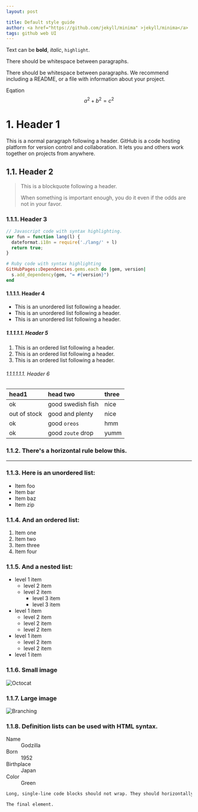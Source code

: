 ```yaml
---
layout: post

title: Default style guide
author: <a href="https://github.com/jekyll/minima" >jekyll/minima</a>
tags: github web UI
---
```


Text can be **bold**, _italic_, ```highlight```.



There should be whitespace between paragraphs.

There should be whitespace between paragraphs. We recommend including a README, or a file with information about your project.

Eqation
$$ a^2+b^2=c^2 $$
# 1. Header 1

This is a normal paragraph following a header. GitHub is a code hosting platform for version control and collaboration. It lets you and others work together on projects from anywhere.

## 1.1. Header 2

> This is a blockquote following a header.
>
> When something is important enough, you do it even if the odds are not in your favor.

### 1.1.1. Header 3

```js
// Javascript code with syntax highlighting.
var fun = function lang(l) {
  dateformat.i18n = require('./lang/' + l)
  return true;
}
```

```ruby
# Ruby code with syntax highlighting
GitHubPages::Dependencies.gems.each do |gem, version|
  s.add_dependency(gem, "= #{version}")
end
```

#### 1.1.1.1. Header 4

*   This is an unordered list following a header.
*   This is an unordered list following a header.
*   This is an unordered list following a header.

##### 1.1.1.1.1. Header 5

1.  This is an ordered list following a header.
2.  This is an ordered list following a header.
3.  This is an ordered list following a header.

###### 1.1.1.1.1.1. Header 6

| head1        | head two          | three |
|:-------------|:------------------|:------|
| ok           | good swedish fish | nice  |
| out of stock | good and plenty   | nice  |
| ok           | good `oreos`      | hmm   |
| ok           | good `zoute` drop | yumm  |

### 1.1.2. There's a horizontal rule below this.

* * *

### 1.1.3. Here is an unordered list:

*   Item foo
*   Item bar
*   Item baz
*   Item zip

### 1.1.4. And an ordered list:

1.  Item one
1.  Item two
1.  Item three
1.  Item four

### 1.1.5. And a nested list:

- level 1 item
  - level 2 item
  - level 2 item
    - level 3 item
    - level 3 item
- level 1 item
  - level 2 item
  - level 2 item
  - level 2 item
- level 1 item
  - level 2 item
  - level 2 item
- level 1 item

### 1.1.6. Small image

![Octocat](https://github.githubassets.com/images/icons/emoji/octocat.png)

### 1.1.7. Large image

![Branching](https://guides.github.com/activities/hello-world/branching.png)


### 1.1.8. Definition lists can be used with HTML syntax.

<dl>
<dt>Name</dt>
<dd>Godzilla</dd>
<dt>Born</dt>
<dd>1952</dd>
<dt>Birthplace</dt>
<dd>Japan</dd>
<dt>Color</dt>
<dd>Green</dd>
</dl>

```html
Long, single-line code blocks should not wrap. They should horizontally scroll if they are too long. This line should be long enough to demonstrate this.
```

```html
The final element.
```
